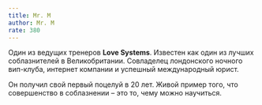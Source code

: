 ```yaml
---
title: Mr. M
author: Mr. M
rate: 380
---
```


Один из ведущих тренеров **Love Systems**. Известен как один из лучших соблазнителей в Великобритании. Cовладелец лондонского ночного вип-клуба, интернет компании и успешный международный юрист. 

Он получил свой первый поцелуй в 20 лет. Живой пример того, что совершенство в соблазнении – это то, чему можно научиться.